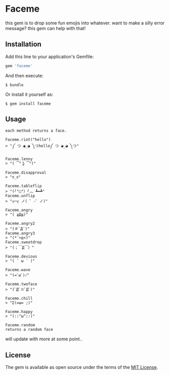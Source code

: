 # Faceme

this gem is to drop some fun emojis into whatever. want to make a silly error message? this gem can help with that!

## Installation

Add this line to your application's Gemfile:

```ruby
gem 'faceme'
```

And then execute:

    $ bundle

Or install it yourself as:

    $ gem install faceme

## Usage

	each method returns a face.

	Faceme.riot("hello")
	> "༼ つ ◕_◕ ༽つhello༼ つ ◕_◕ ༽つ"

	Faceme.lenny
	> "( ͡° ͜ʖ ͡°)"

	Faceme.disapproval
	> "ಠ_ಠ"

	Faceme.tableflip
	> "(╯°□°）╯︵ ┻━┻"
	Faceme.unflip
	> "┬─┬﻿ ノ( ゜-゜ノ)"

	Faceme.angry
	> "( ≧Д≦)"

	Faceme.angry2
	> "(＃`Д´)"
	Faceme.angry3
	> "(*´>д<)"
	Faceme.sweatdrop
	> "(；￣Д￣）"

	Faceme.devious
	> "( ` ω ´ )"

	Faceme.wave
	> "(=ﾟωﾟ)ﾉ"

	Faceme.twoface
	> "(ﾟДﾟ≡ﾟДﾟ)"

	Faceme.chill
	> "Σ(=ω= ;)"

	Faceme.happy
	> "(::^ω^::)"

	Faceme.random
	returns a random face

will update with more at some point..

## License

The gem is available as open source under the terms of the [MIT License](http://opensource.org/licenses/MIT).

